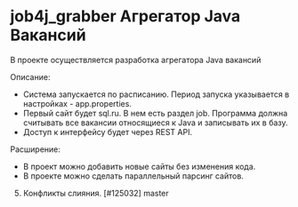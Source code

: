 # job4j_grabber Агрегатор Java Вакансий

В проекте осуществляется разработка агрегатора Java вакансий

Описание:
- Система запускается по расписанию. Период запуска указывается в настройках - app.properties. 
- Первый сайт будет sql.ru. В нем есть раздел job. Программа должна считывать все вакансии относящиеся к Java и записывать их в базу.
- Доступ к интерфейсу будет через REST API.

Расширение:
- В проект можно добавить новые сайты без изменения кода.
- В проекте можно сделать параллельный парсинг сайтов.




5. Конфликты слияния. [#125032] master


